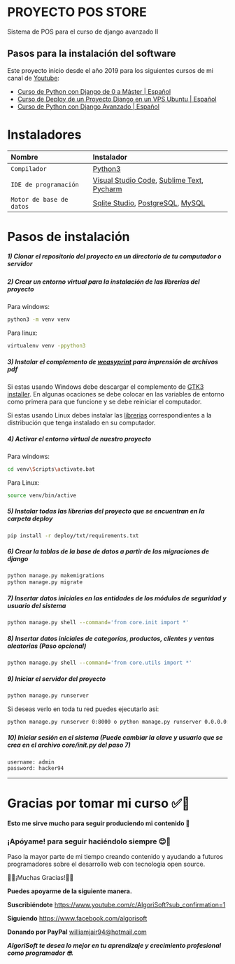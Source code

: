 # PROYECTO POS STORE 
Sistema de POS para el curso de django avanzado II
## Pasos para la instalación del software

Este proyecto inicio desde el año 2019 para los siguientes cursos de mi canal de [Youtube](https://www.youtube.com/c/AlgoriSoft "Youtube"):

- [Curso de Python con Django de 0 a Máster | Español](https://youtube.com/playlist?list=PLxm9hnvxnn-j5ZDOgQS63UIBxQytPdCG7 "Curso de Python con Django de 0 a Máster | Español")
- [Curso de Deploy de un Proyecto Django en un VPS Ubuntu | Español](https://youtube.com/playlist?list=PLxm9hnvxnn-hFNSoNrWM0LalFnSv5oMas "Curso de Deploy de un Proyecto Django en un VPS Ubuntu | Español")
- [Curso de Python con Django Avanzado | Español](https://www.youtube.com/playlist?list=PLxm9hnvxnn-gvB0h0sEWjAf74ge4tkTOO "Curso de Python con Django Avanzado | Español")

# Instaladores

| Nombre                   | Instalador                                                                                                                                                                                                                     |
|:-------------------------|:-------------------------------------------------------------------------------------------------------------------------------------------------------------------------------------------------------------------------------| 
| `Compilador`             | [Python3](https://www.python.org/downloads/release/python-396/ "Python3")                                                                                                                                                      |
| `IDE de programación`    | [Visual Studio Code](https://code.visualstudio.com/ "Visual Studio Code"), [Sublime Text](https://www.sublimetext.com/ "Sublime Text"), [Pycharm](https://www.jetbrains.com/es-es/pycharm/download/#section=windows "Pycharm") |
| `Motor de base de datos` | [Sqlite Studio](https://github.com/pawelsalawa/sqlitestudio/releases "Sqlite Studio"), [PostgreSQL](https://www.enterprisedb.com/downloads/postgres-postgresql-downloads "PostgreSQL"), [MySQL](https://www.apachefriends.org/es/index.html "MySQL") |

# Pasos de instalación

##### 1) Clonar el repositorio del proyecto en un directorio de tu computador o servidor

##### 2) Crear un entorno virtual para la instalación de las librerías del proyecto

Para windows:

```bash
python3 -m venv venv 
```

Para linux:

```bash
virtualenv venv -ppython3 
```

##### 3) Instalar el complemento de [weasyprint](https://weasyprint.org/ "weasyprint") para imprensión de archivos pdf

Si estas usando Windows debe descargar el complemento de [GTK3 installer](https://github.com/tschoonj/GTK-for-Windows-Runtime-Environment-Installer/releases "GTK3 installer"). En algunas ocaciones se debe colocar en las variables de entorno como primera para que funcione y se debe reiniciar el computador.

Si estas usando Linux debes instalar las [librerias](https://doc.courtbouillon.org/weasyprint/stable/first_steps.html#linux "librerias") correspondientes a la distribución que tenga instalado en su computador.

##### 4) Activar el entorno virtual de nuestro proyecto

Para windows:

```bash
cd venv\Scripts\activate.bat 
```

Para Linux:

```bash
source venv/bin/active
```

##### 5) Instalar todas las librerias del proyecto que se encuentran en la carpeta deploy

```bash
pip install -r deploy/txt/requirements.txt
```

##### 6) Crear la tablas de la base de datos a partir de las migraciones de django

```bash
python manage.py makemigrations
python manage.py migrate
```

##### 7) Insertar datos iniciales en las entidades de los módulos de seguridad y usuario del sistema

```bash
python manage.py shell --command='from core.init import *'
```

##### 8) Insertar datos iniciales de categorías, productos, clientes y ventas aleatorias (Paso opcional)

```bash
python manage.py shell --command='from core.utils import *'
```

##### 9) Iniciar el servidor del proyecto

```bash
python manage.py runserver 
```

Si deseas verlo en toda tu red puedes ejecutarlo asi:

```bash
python manage.py runserver 0:8000 o python manage.py runserver 0.0.0.0:8000
```

##### 10) Iniciar sesión en el sistema (Puede cambiar la clave y usuario que se crea en el archivo core/init.py del paso 7)

```bash
username: admin
password: hacker94
```

------------

#  Gracias por tomar mi curso ✅🙏
#### Esto me sirve mucho para seguir produciendo mi contenido 🤗​
### ¡Apóyame! para seguir haciéndolo siempre 😊👏
Paso la mayor parte de mi tiempo creando contenido y ayudando a futuros programadores sobre el desarrollo web con tecnología open source.

🤗💪¡Muchas Gracias!💪🤗

**Puedes apoyarme de la siguiente manera.**

**Suscribiéndote**
https://www.youtube.com/c/AlgoriSoft?sub_confirmation=1

**Siguiendo**
https://www.facebook.com/algorisoft

**Donando por PayPal**
williamjair94@hotmail.com

***AlgoriSoft te desea lo mejor en tu aprendizaje y crecimiento profesional como programador 🤓.***


